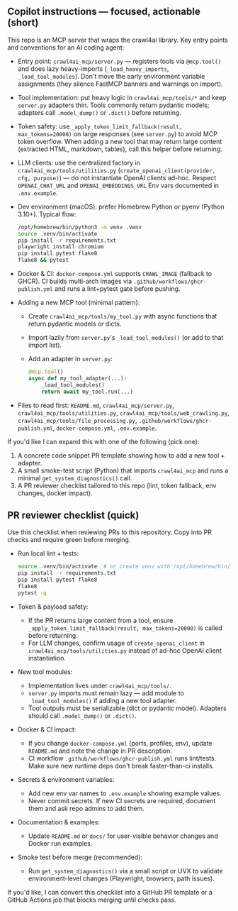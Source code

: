 
## Copilot instructions — focused, actionable (short)

This repo is an MCP server that wraps the crawl4ai library. Key entry points
and conventions for an AI coding agent:

- Entry point: `crawl4ai_mcp/server.py` — registers tools via `@mcp.tool()` and
  does lazy heavy-imports (`_load_heavy_imports`, `_load_tool_modules`). Don't
  move the early environment variable assignments (they silence FastMCP banners
  and warnings on import).

- Tool implementation: put heavy logic in `crawl4ai_mcp/tools/*` and keep
  `server.py` adapters thin. Tools commonly return pydantic models; adapters
  call `.model_dump()` or `.dict()` before returning.

- Token safety: use `_apply_token_limit_fallback(result, max_tokens=20000)` on
  large responses (see `server.py`) to avoid MCP token overflow. When adding a
  new tool that may return large content (extracted HTML, markdown, tables),
  call this helper before returning.

- LLM clients: use the centralized factory in
  `crawl4ai_mcp/tools/utilities.py` (`create_openai_client(provider, cfg, purpose)`)
  — do not instantiate OpenAI clients ad-hoc. Respect `OPENAI_CHAT_URL` and
  `OPENAI_EMBEDDINGS_URL` Env vars documented in `.env.example`.

- Dev environment (macOS): prefer Homebrew Python or pyenv (Python 3.10+).
  Typical flow:

  ```bash
  /opt/homebrew/bin/python3 -m venv .venv
  source .venv/bin/activate
  pip install -r requirements.txt
  playwright install chromium
  pip install pytest flake8
  flake8 && pytest
  ```

- Docker & CI: `docker-compose.yml` supports `CRAWL_IMAGE` (fallback to GHCR).
  CI builds multi-arch images via `.github/workflows/ghcr-publish.yml` and runs
  a lint+pytest gate before pushing.

- Adding a new MCP tool (minimal pattern):

  - Create `crawl4ai_mcp/tools/my_tool.py` with async functions that return
    pydantic models or dicts.
  - Import lazily from `server.py`'s `_load_tool_modules()` (or add to that
    import list).
  - Add an adapter in `server.py`:

    ```py
    @mcp.tool()
    async def my_tool_adapter(...):
        _load_tool_modules()
        return await my_tool.run(...)
    ```

- Files to read first: `README.md`, `crawl4ai_mcp/server.py`,
  `crawl4ai_mcp/tools/utilities.py`, `crawl4ai_mcp/tools/web_crawling.py`,
  `crawl4ai_mcp/tools/file_processing.py`, `.github/workflows/ghcr-publish.yml`,
  `docker-compose.yml`, `.env.example`.

If you'd like I can expand this with one of the following (pick one):
1. A concrete code snippet PR template showing how to add a new tool + adapter.
2. A small smoke-test script (Python) that imports `crawl4ai_mcp` and runs a
   minimal `get_system_diagnostics()` call.
3. A PR reviewer checklist tailored to this repo (lint, token fallback, env
   changes, docker impact).

## PR reviewer checklist (quick)
Use this checklist when reviewing PRs to this repository. Copy into PR checks
and require green before merging.

- Run local lint + tests:

  ```bash
  source .venv/bin/activate  # or create venv with /opt/homebrew/bin/python3.12
  pip install -r requirements.txt
  pip install pytest flake8
  flake8
  pytest -q
  ```

- Token & payload safety:
  - If the PR returns large content from a tool, ensure `_apply_token_limit_fallback(result, max_tokens=20000)` is called before returning.
  - For LLM changes, confirm usage of `create_openai_client` in `crawl4ai_mcp/tools/utilities.py` instead of ad-hoc OpenAI client instantiation.

- New tool modules:
  - Implementation lives under `crawl4ai_mcp/tools/`.
  - `server.py` imports must remain lazy — add module to `_load_tool_modules()` if adding a new tool adapter.
  - Tool outputs must be serializable (dict or pydantic model). Adapters should call `.model_dump()` or `.dict()`.

- Docker & CI impact:
  - If you change `docker-compose.yml` (ports, profiles, env), update `README.md` and note the change in PR description.
  - CI workflow `.github/workflows/ghcr-publish.yml` runs lint/tests. Make sure new runtime deps don't break faster-than-ci installs.

- Secrets & environment variables:
  - Add new env var names to `.env.example` showing example values.
  - Never commit secrets. If new CI secrets are required, document them and ask repo admins to add them.

- Documentation & examples:
  - Update `README.md` or `docs/` for user-visible behavior changes and Docker run examples.

- Smoke test before merge (recommended):
  - Run `get_system_diagnostics()` via a small script or UVX to validate environment-level changes (Playwright, browsers, path issues).

If you'd like, I can convert this checklist into a GitHub PR template or a GitHub Actions job that blocks merging until checks pass.


